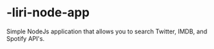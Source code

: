# -liri-node-app

Simple NodeJs application that allows you to search Twitter, IMDB, and Spotify API's.  
